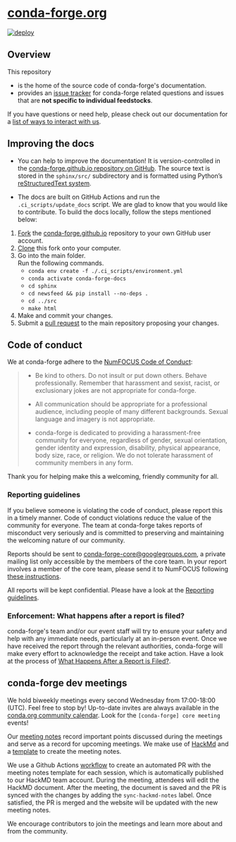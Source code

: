 # [conda-forge.org](https://conda-forge.org)
[![deploy](https://github.com/conda-forge/conda-forge.github.io/workflows/deploy/badge.svg)](https://github.com/conda-forge/conda-forge.github.io/actions?query=workflow%3Adeploy)

## Overview
This repository
- is the home of the source code of conda-forge's documentation.
- provides an [issue tracker](https://github.com/conda-forge/conda-forge.github.io/issues) for conda-forge related questions and issues that are **not specific to individual feedstocks**.

If you have questions or need help, please check out our documentation for a [list of ways to interact with us](https://conda-forge.org/docs/user/how_to_get_help.html).

## Improving the docs

- You can help to improve the documentation! It is version-controlled in the [conda-forge.github.io repository on GitHub](https://github.com/conda-forge/conda-forge.github.io).   The source text is stored in the `sphinx/src/` subdirectory and is formatted using Python’s [reStructuredText system](https://docutils.sourceforge.io/rst.html).

- The docs are built on GitHub Actions and run the `.ci_scripts/update_docs` script.
  We are glad to know that you would like to contribute. To build the docs locally, follow the steps mentioned below:
1.  [Fork](https://docs.github.com/en/github/getting-started-with-github/fork-a-repo) the [conda-forge.github.io](https://github.com/conda-forge/conda-forge.github.io)        repository to your own GitHub user account.
2.  [Clone](https://docs.github.com/en/github/creating-cloning-and-archiving-repositories/cloning-a-repository) this fork onto your computer.
3.  Go into the main folder. </br>
    Run the following commands.  
      *  `conda env create -f ./.ci_scripts/environment.yml`
      *  `conda activate conda-forge-docs`
      *  `cd sphinx`
      *  `cd newsfeed && pip install --no-deps .`
      *  `cd ../src`
      *  `make html`
4.  Make and commit your changes.
5.  Submit a [pull request](https://docs.github.com/en/github/collaborating-with-issues-and-pull-requests/about-pull-requests) to the main repository proposing your changes.

## Code of conduct

We at conda-forge adhere to the [NumFOCUS Code of Conduct](https://numfocus.org/code-of-conduct):

> * Be kind to others. Do not insult or put down others. Behave professionally. Remember that harassment and sexist, racist, or exclusionary jokes are not appropriate for conda-forge.
> 
> * All communication should be appropriate for a professional audience, including people of many different backgrounds. Sexual language and imagery is not appropriate.
> 
> * conda-forge is dedicated to providing a harassment-free community for everyone, regardless of gender, sexual orientation, gender identity and expression, disability, physical appearance, body size, race, or religion. We do not tolerate harassment of community members in any form.

Thank you for helping make this a welcoming, friendly community for all.

### Reporting guidelines

If you believe someone is violating the code of conduct, please report this in a timely manner. Code of conduct violations reduce the value of the community for everyone. The team at conda-forge takes reports of misconduct very seriously and is committed to preserving and maintaining the welcoming nature of our community.

Reports should be sent to <conda-forge-core@googlegroups.com>, a private mailing list only accessible by the members of the core team. In your report involves a member of the core team, please send it to NumFOCUS following [these instructions](https://numfocus.org/code-of-conduct#how-to-report).

All reports will be kept confidential. Please have a look at the [Reporting guidelines](https://numfocus.org/code-of-conduct#reporting-guidelines).

### Enforcement: What happens after a report is filed?

conda-forge's team and/or our event staff will try to ensure your safety and help with any immediate needs, particularly at an in-person event. Once we have received the report through the relevant authorities, conda-forge will make every effort to acknowledge the receipt and take action. Have a look at the process of [What Happens After a Report is Filed?](https://numfocus.org/code-of-conduct#enforcement).

## conda-forge dev meetings

We hold biweekly meetings every second Wednesday from 17:00-18:00 (UTC). Feel free to stop by!
Up-to-date invites are always available in the [conda.org community calendar](https://conda.org/community/calendar). Look for the `[conda-forge] core meeting` events!

Our [meeting notes](https://conda-forge.org/docs/orga/minutes/00_intro.html) record important points discussed during the meetings and serve as a record for upcoming meetings. We make use of [HackMd](https://hackmd.io/) and a [template](https://github.com/conda-forge/conda-forge.github.io/blob/main/misc/DEV_MEETING_TEMPLATE.md) to create the meeting notes.

We use a Github Actions [workflow][gha-workflow] to create an automated PR with the meeting notes
template for each session, which is automatically published to our HackMD team account. During the
meeting, attendees will edit the HackMD document. After the meeting, the document is saved and the
PR is synced with the changes by adding the `sync-hackmd-notes` label. Once satisfied, the PR is
merged and the website will be updated with the new meeting notes.

We encourage contributors to join the meetings and learn more about and from the community.

[gha-workflow]: https://github.com/conda-forge/conda-forge.github.io/actions/workflows/meeting-notes.yml

